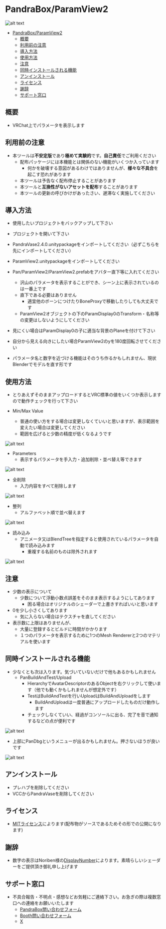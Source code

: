 # PandraBox/ParamView2

![alt text](res/img/image-5.png)

- [PandraBox/ParamView2](#pandraboxparamview2)
  - [概要](#概要)
  - [利用前の注意](#利用前の注意)
  - [導入方法](#導入方法)
  - [使用方法](#使用方法)
  - [注意](#注意)
  - [同時インストールされる機能](#同時インストールされる機能)
  - [アンインストール](#アンインストール)
  - [ライセンス](#ライセンス)
  - [謝辞](#謝辞)
  - [サポート窓口](#サポート窓口)

## 概要

- VRChat上でパラメータを表示します

## 利用前の注意

- 本ツールは**不安定版**であり**極めて実験的**です。**自己責任**でご利用ください
  - 配布パッケージには本機能とは関係のない機能がいくつか入っています
    - 何かを破壊する意図があるわけではありませんが、**様々な不具合**を起こす恐れがあります
  - 本ツールは予告なく配布停止することがあります
  - 本ツールと**互換性がないアセットを配布**することがあります
  - 本ツールの更新の呼びかけがあったさい、遅滞なく実施してください

## 導入方法

- 使用したいプロジェクトをバックアップして下さい
- プロジェクトを開いて下さい
- PandraVase2.4.0.unitypackageをインポートしてください（必ずこちらを先にインポートしてください）
- ParamView2.unitypackageをインポートしてください
- Pan/ParamView2/ParamView2.prefabをアバター直下等に入れてください
  - 沢山のパラメータを表示することができ、シーン上に表示されているのは一番上です
  - 直下である必要はありません
    - 適宜他のボーンにつけたりBoneProxyで移動したりしても大丈夫です
  - ParamView2オブジェクトの下のParamDisplay0のTransform・名称等の変更はしないようにしてください

- 見にくい場合はParamDisplay0の子に適当な背景のPlaneを付けて下さい
- 自分から見える向きにしたい場合ParamView2のyを180度回転させてください
- パラメータ名と数字を近づける機能はそのうち作るかもしれません、現状Blenderでモデルを直す形です


## 使用方法

- とりあえずそのままアップロードするとVRC標準の値をいくつか表示しますので動作チェックを行って下さい

- Min/Max Value
  - 普通の使い方をする場合は変更しなくていいと思いますが、表示範囲を変えたい場合は変更してください
  - 範囲を広げると少数の精度が低くなるようです

![alt text](res/img/image.png)

- Parameters
  - 表示するパラメータを手入力・追加削除・並べ替え等できます

![alt text](res/img/image-1.png)

- 全削除
  - 入力内容をすべて削除します

![alt text](res/img/image-2.png)

- 整列
  - アルファベット順で並べ替えます

![alt text](res/img/image-3.png)


- 読み込み
  - アニメータ又はBlendTreeを指定すると使用されているパラメータを自動で読み込みます
    - 重複する名前のものは除外されます

![alt text](res/img/image-4.png)



## 注意
- 少数の表示について
  - 少数について浮動小数点誤差をそのまま表示するようにしてあります
    - 困る場合はオリジナルのシェーダーで上書きすればいいと思います
- 0を少し小さくしてあります
  - 気に入らない場合はテクスチャを直してください
- 表示数に上限はありませんが、
  - 大量に登録するとビルドに時間がかかります
  - １つのパラメータを表示するために1つのMesh Rendererと2つのマテリアルを使います

## 同時インストールされる機能

- 少なくとも次は入ります。気づいていないだけで他もあるかもしれません
  - PanBuildAndTest/Upload
    - HierarchyでAvatarDescriptorのあるObjectを右クリックして使います（他でも動くかもしれませんが想定外です）
    - TestはBuildAndTestを行いUploadはBuildAndUploadをします
      - BuildAndUploadは一度普通にアップロードしたものだけ動作します
    - チェックしなくていい、経過がコンソールに出る、完了を音で通知するなどの点が便利です
  
![alt text](res/img/image-6.png)
- 上部にPanDbgというメニューが出るかもしれません。押さないほうが良いです

![alt text](res/img/image-7.png)


## アンインストール

- プレハブを削除してください
- VCCからPandraVaseを削除してください

## ライセンス

- [MITライセンス](https://github.com/pandrabox/DressSW?tab=MIT-1-ov-file)によります(配布物がソースであるためその形での公開になります)

## 謝辞

- 数字の表示はNoriben様の[DisplayNumber](https://github.com/noriben327/DisplayNumber)によります。素晴らしいシェーダーをご提供頂き御礼申し上げます

## サポート窓口

- 不具合報告・不明点・感想などお気軽にご連絡下さい。お急ぎの際は複数窓口への連絡をお願いいたします
  - [PandraBox問い合わせフォーム](https://forms.gle/x5TvUhqvWwBjQZcn6)
  - [Booth問い合わせフォーム](https://pandrabox.booth.pm/)
  - [X](https://x.com/pandra_gmk)